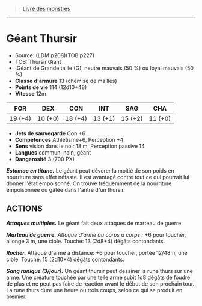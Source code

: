 ﻿> [Livre des monstres](tome_of_beasts.md)

---

# Géant Thursir

- Source: (LDM p208)(TOB p227)
- TOB: Thursir Giant
-  Géant de Grande taille (G), neutre mauvais (50 %) ou loyal mauvais (50 %)
- **Classe d'armure** 13 (chemise de mailles)
- **Points de vie** 114 (12d10+48)
- **Vitesse** 12m

|FOR|DEX|CON|INT|SAG|CHA|
|---|---|---|---|---|---|
|19 (+4)|10 (+0)|18 (+4)|13 (+1)|15 (+2)|11 (+0)|

- **Jets de sauvegarde** Con +6
- **Compétences** Athlétisme+6, Perception +4
- **Sens** vision dans le noir 18 m, Perception passive 14
- **Langues** commun, nain, géant
- **Dangerosité** 3 (700 PX)

**_Estomac en titane._** Le géant peut dévorer la moitié de son poids en nourriture sans effet néfaste. Il est avantagé contre tout ce qui pourrait lui donner l'état empoisonné. On trouve fréquemment de la nourriture empoisonnée ou gâtée dans l'antre d'un thursir.

## ACTIONS

**_Attaques multiples._** Le géant fait deux attaques de marteau de guerre.

**_Marteau de guerre._** _Attaque d'arme au corps à corps :_ +6 pour toucher, allonge 3 m, une cible. Touché: 13 (2d8+4) dégâts contondants.

**_Rocher._** Attaque d'arme à distance: +6 pour toucher, portée 12/48m, une cible. Touché: 15 (2d10+4) dégâts contondants.

**_Sang runique (3/jour)._** Un géant thursir peut dessiner la rune thurs sur une arme. Une créature touchée par une telle arme subit 1d8 dégâts de foudre de plus et ne peut pas faire de réaction avant le début de son prochain tour. La rune thurs dure une heure ou trois coups, selon ce qui se produit en premier.

